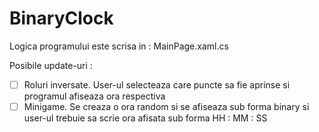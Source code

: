 # BinaryClock
Logica programului este scrisa in : MainPage.xaml.cs

Posibile update-uri :
- [ ] Roluri inversate. User-ul selecteaza care puncte sa fie aprinse si programul afiseaza ora respectiva
- [ ] Minigame. Se creaza o ora random si se afiseaza sub forma binary si user-ul trebuie sa scrie ora afisata sub forma HH : MM : SS
